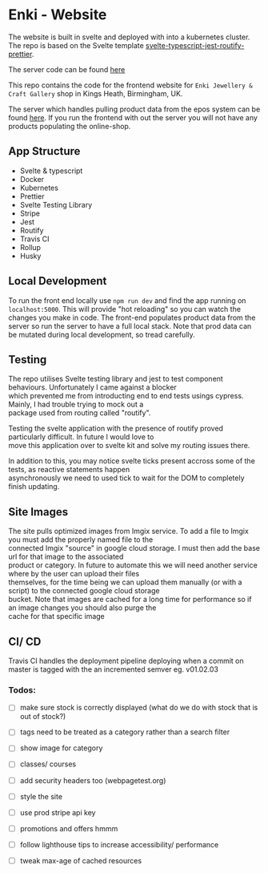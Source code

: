 # Enki - Website

The website is built in svelte and deployed with into a kubernetes cluster. The repo is based on the Svelte template [svelte-typescript-jest-routify-prettier](https://github.com/jaskaransarkaria/svelte-typescript-jest-routify-prettier).

The server code can be found [here](https://github.com/jaskaransarkaria/enki-server)

This repo contains the code for the frontend website for `Enki Jewellery & Craft Gallery` shop in Kings Heath, Birmingham, UK.

The server which handles pulling product data from the epos system can be found [here](https://github.com/jaskaransarkaria/enki-server). If you run the frontend with out the server you will not have any products populating the online-shop.

## App Structure

- Svelte & typescript
- Docker
- Kubernetes
- Prettier
- Svelte Testing Library
- Stripe
- Jest
- Routify
- Travis CI
- Rollup
- Husky

## Local Development

To run the front end locally use `npm run dev` and find the app running on `localhost:5000`. This will provide "hot reloading" so you can watch the changes you make in code. The front-end populates product data from the server so run the server to have a full local stack.
Note that prod data can be mutated during local development, so tread carefully.

## Testing

The repo utilises Svelte testing library and jest to test component behaviours. Unfortunately I came against a blocker \
which prevented me from introducting end to end tests usings cypress. Mainly, I had trouble trying to mock out a \
package used from routing called "routify".

Testing the svelte application with the presence of routify proved particularly difficult. In future I would love to \
move this application over to svelte kit and solve my routing issues there.

In addition to this, you may notice svelte ticks present accross some of the tests, as reactive statements happen \
asynchronously we need to used tick to wait for the DOM to completely finish updating.

## Site Images

The site pulls optimized images from Imgix service. To add a file to Imgix you must add the properly named file to the \
connected Imgix "source" in google cloud storage. I must then add the base url for that image to the associated \
product or category. In future to automate this we will need another service where by the user can upload their files \
themselves, for the time being we can upload them manually (or with a script) to the connected google cloud storage \
bucket. Note that images are cached for a long time for performance so if an image changes you should also purge the \
cache for that specific image

## CI/ CD

Travis CI handles the deployment pipeline deploying when a commit on master is tagged with the an incremented semver eg. v01.02.03

### Todos:

- [ ] make sure stock is correctly displayed (what do we do with stock that is out of stock?)
- [ ] tags need to be treated as a category rather than a search filter
- [ ] show image for category
- [ ] classes/ courses

- [ ] add security headers too (webpagetest.org)

- [ ] style the site
- [ ] use prod stripe api key
- [ ] promotions and offers hmmm

- [ ] follow lighthouse tips to increase accessibility/ performance
- [ ] tweak max-age of cached resources

